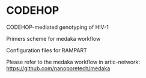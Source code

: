 # CODEHOP
CODEHOP-mediated genotyping of HIV-1

Primers scheme for medaka workflow 

Configuration files for RAMPART

Please refer to the medaka workflow in artic-network:
https://github.com/nanoporetech/medaka
